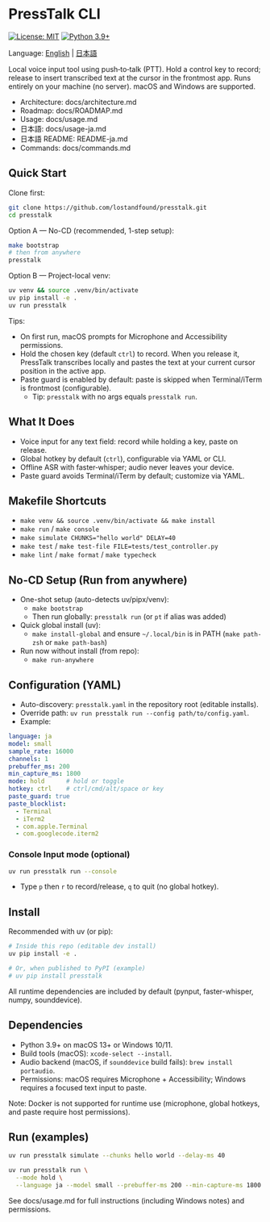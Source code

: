 # PressTalk CLI

[![License: MIT](https://img.shields.io/badge/License-MIT-yellow.svg)](https://opensource.org/licenses/MIT)
[![Python 3.9+](https://img.shields.io/badge/python-3.9+-blue.svg)](https://www.python.org/downloads/)

Language: [English](README.md) | [日本語](README-ja.md)

Local voice input tool using push‑to‑talk (PTT). Hold a control key to record; release to insert transcribed text at the cursor in the frontmost app. Runs entirely on your machine (no server). macOS and Windows are supported.

- Architecture: docs/architecture.md
- Roadmap: docs/ROADMAP.md
- Usage: docs/usage.md
- 日本語: docs/usage-ja.md
- 日本語 README: README-ja.md
- Commands: docs/commands.md

## Quick Start

Clone first:
```bash
git clone https://github.com/lostandfound/presstalk.git
cd presstalk
```

Option A — No-CD (recommended, 1-step setup):
```bash
make bootstrap
# then from anywhere
presstalk
```

Option B — Project-local venv:
```bash
uv venv && source .venv/bin/activate
uv pip install -e .
uv run presstalk
```
Tips:
- On first run, macOS prompts for Microphone and Accessibility permissions.
- Hold the chosen key (default `ctrl`) to record. When you release it, PressTalk transcribes locally and pastes the text at your current cursor position in the active app.
- Paste guard is enabled by default: paste is skipped when Terminal/iTerm is frontmost (configurable).
  - Tip: `presstalk` with no args equals `presstalk run`.

## What It Does
- Voice input for any text field: record while holding a key, paste on release.
- Global hotkey by default (`ctrl`), configurable via YAML or CLI.
- Offline ASR with faster‑whisper; audio never leaves your device.
- Paste guard avoids Terminal/iTerm by default; customize via YAML.

## Makefile Shortcuts
- `make venv && source .venv/bin/activate && make install`
- `make run` / `make console`
- `make simulate CHUNKS="hello world" DELAY=40`
- `make test` / `make test-file FILE=tests/test_controller.py`
- `make lint` / `make format` / `make typecheck`

## No-CD Setup (Run from anywhere)
- One-shot setup (auto-detects uv/pipx/venv):
  - `make bootstrap`
  - Then run globally: `presstalk run` (or `pt` if alias was added)
- Quick global install (uv):
  - `make install-global` and ensure `~/.local/bin` is in PATH (`make path-zsh` or `make path-bash`)
- Run now without install (from repo):
  - `make run-anywhere`

## Configuration (YAML)
- Auto-discovery: `presstalk.yaml` in the repository root (editable installs).
- Override path: `uv run presstalk run --config path/to/config.yaml`.
- Example:
```yaml
language: ja
model: small
sample_rate: 16000
channels: 1
prebuffer_ms: 200
min_capture_ms: 1800
mode: hold      # hold or toggle
hotkey: ctrl    # ctrl/cmd/alt/space or key
paste_guard: true
paste_blocklist:
  - Terminal
  - iTerm2
  - com.apple.Terminal
  - com.googlecode.iterm2
```

### Console Input mode (optional)

```bash
uv run presstalk run --console
```
- Type `p` then `r` to record/release, `q` to quit (no global hotkey).

## Install

Recommended with uv (or pip):

```bash
# Inside this repo (editable dev install)
uv pip install -e .

# Or, when published to PyPI (example)
# uv pip install presstalk
```

All runtime dependencies are included by default (pynput, faster-whisper, numpy, sounddevice).

## Dependencies

- Python 3.9+ on macOS 13+ or Windows 10/11.
- Build tools (macOS): `xcode-select --install`.
- Audio backend (macOS, if `sounddevice` build fails): `brew install portaudio`.
- Permissions: macOS requires Microphone + Accessibility; Windows requires a focused text input to paste.

Note: Docker is not supported for runtime use (microphone, global hotkeys, and paste require host permissions).

## Run (examples)

```bash
uv run presstalk simulate --chunks hello world --delay-ms 40

uv run presstalk run \
  --mode hold \
  --language ja --model small --prebuffer-ms 200 --min-capture-ms 1800
```

See docs/usage.md for full instructions (including Windows notes) and permissions.
